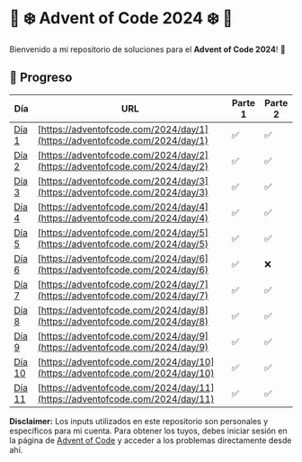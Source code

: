 # 🎄 ❄️ Advent of Code 2024 ❄️ 🎄

Bienvenido a mi repositorio de soluciones para el **Advent of Code 2024**! 🎅

## 📅 Progreso

| Día                                                                                                 | URL                                                                          | Parte 1 | Parte 2 |
|-----------------------------------------------------------------------------------------------------|------------------------------------------------------------------------------|---------|--------|
| [Día 1](https://github.com/Franco940/advent-code-2024/blob/main/src/Soluciones/Day1Solution.java)   | [https://adventofcode.com/2024/day/1](https://adventofcode.com/2024/day/1)   | ✅       | ✅      |
| [Día 2](https://github.com/Franco940/advent-code-2024/blob/main/src/Soluciones/Day2Solution.java)   | [https://adventofcode.com/2024/day/2](https://adventofcode.com/2024/day/2)   | ✅       | ✅      |
| [Día 3](https://github.com/Franco940/advent-code-2024/blob/main/src/Soluciones/Day3Solution.java)   | [https://adventofcode.com/2024/day/3](https://adventofcode.com/2024/day/3)   | ✅       | ✅      |
| [Día 4](https://github.com/Franco940/advent-code-2024/blob/main/src/Soluciones/Day4Solution.java)   | [https://adventofcode.com/2024/day/4](https://adventofcode.com/2024/day/4)   | ✅       | ✅      |
| [Día 5](https://github.com/Franco940/advent-code-2024/blob/main/src/Soluciones/Day5Solution.java)   | [https://adventofcode.com/2024/day/5](https://adventofcode.com/2024/day/5)   | ✅       | ✅      |
| [Día 6](https://github.com/Franco940/advent-code-2024/blob/main/src/Soluciones/Day6Solution.java)   | [https://adventofcode.com/2024/day/6](https://adventofcode.com/2024/day/6)   | ✅       | ❌      |
| [Día 7](https://github.com/Franco940/advent-code-2024/blob/main/src/Soluciones/Day7Solution.java)   | [https://adventofcode.com/2024/day/7](https://adventofcode.com/2024/day/7)   | ✅       | ✅      |
| [Día 8](https://github.com/Franco940/advent-code-2024/blob/main/src/Soluciones/Day8Solution.java)   | [https://adventofcode.com/2024/day/8](https://adventofcode.com/2024/day/8)   | ✅       | ✅      |
| [Día 9](https://github.com/Franco940/advent-code-2024/blob/main/src/Soluciones/Day9Solution.java)   | [https://adventofcode.com/2024/day/9](https://adventofcode.com/2024/day/9)   | ✅       | ✅      |
| [Día 10](https://github.com/Franco940/advent-code-2024/blob/main/src/Soluciones/Day10Solution.java) | [https://adventofcode.com/2024/day/10](https://adventofcode.com/2024/day/10) | ✅       | ✅       |
| [Día 11](https://github.com/Franco940/advent-code-2024/blob/main/src/Soluciones/Day11Solution.java) | [https://adventofcode.com/2024/day/11](https://adventofcode.com/2024/day/11) | ✅       | ✅       |



**Disclaimer:** Los inputs utilizados en este repositorio son personales y específicos para mi cuenta. Para obtener los tuyos, debes iniciar sesión en la página de [Advent of Code](https://adventofcode.com) y acceder a los problemas directamente desde ahí.
